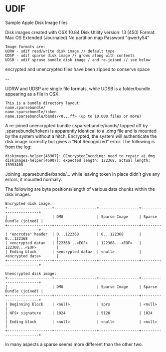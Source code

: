 UDIF
====

Sample Apple Disk Image files

Disk images created with OSX 10.84
Disk Utility version: 13 (450)
Format: Mac OS Extended (Journaled)
No partition map
Password "qwerty54"
```
Image formats are:
UDRW - udif read/write disk image // default type
UDSP - udif sparse disk image // grows along with contents
UDSB - udif sprase bundle disk image / and re-joined // see below
```
encrypted and unencrypted
files have been zipped to conserve space

--


UDRW and UDSP are single file formats, while UDSB is a folder/bundle appearing as a file in OSX.
```
This is a bundle directory layout:
name.sparsebundle/
name.sparsebundle/token
name.sparsebundle/bands/<0...ff> (up to 10,000 files or more)
```
A re-joined unencrypted bundle (.sparsebundle/bands/ topped off by .sparsebundle/token) is apparently identical to a .dmg file and is mounted by the system without a hitch. Encrypted, the system will authenticate the disk image correctly but gives a "Not Recognized" error. The following is from the log:
```
diskimages-helper[46907]: CEncryptedEncoding: need to repair aj.dmg
diskimages-helper[46907]: expected length: 122368, actual length: 15953408
```
Joining .sparsebundle/bands/... while leaving token in place didn't give any errors, it mounted normally.

The following are byte positions/length of various data chunks within the disk images. 
```
Encrypted disk image:
+--------------------+-------------------+------------------+------------------------+
|                    | DMG               | Sparse Image     | Sparse Bundle (joined) |
+--------------------+-------------------+------------------+------------------------+
| "encrcdsa" header  | 0...122368        | 0...122368       | 0...122368             |
| <encrypted data>   | 122368...<EOF>    | 122368...<EOF>   | 122368...<EOF>         |
| Ending block       | <encrypted data>  | <null>           | <encrypted data>       |
+--------------------+-------------------+------------------+------------------------+

Unencrypted disk image:
+--------------------+-------------------+------------------+------------------------+
|                    | DMG               | Sparse Image     | Sparse Bundle (joined) |
+--------------------+-------------------+------------------+------------------------+
| Beginning block    | <null>            | sprs             | <null>                 |
| HFS+ signature     | 1024              | 5120             | 1024                   |
| Ending block       | <null>            | <null>           | <null>                 |
+--------------------+-------------------+------------------+------------------------+
```
In many aspects a sparse seems more different than the other two.

